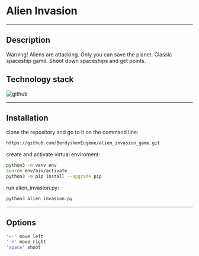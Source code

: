 # Alien Invasion
____
## Description
Warning! Aliens are attacking. Only you can save the planet. Сlassic spaceship game. Shoot down spaceships and get points.

## Technology stack
![github](https://images.g2crowd.com/uploads/product/image/small_square/small_square_fa4dda0993280aac9418d057732d83ca/pygame.png) 
____

## Installation

clone the repository and go to it on the command line:
```sh
https://github.com/BerdyshevEugene/alien_invasion_game.git
```

create and activate virtual enviroment:
```sh
python3 -m venv env
source env/bin/activate
python3 -m pip install --upgrade pip
```

run alien_invasion.py:
```sh
python3 alien_invasion.py
```

____

## Options

```sh
'<-' move left
'->' move right
'space' shoot
```
